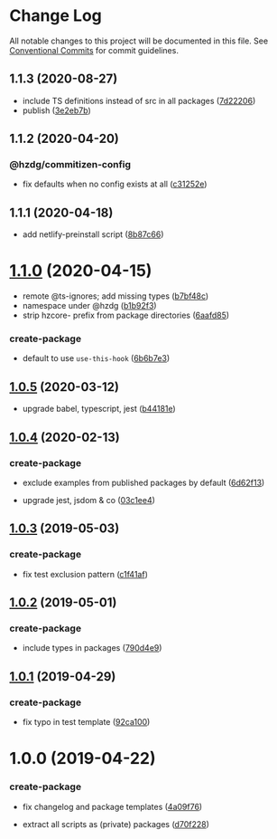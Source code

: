 # Change Log

All notable changes to this project will be documented in this file.
See [Conventional Commits](https://conventionalcommits.org) for commit guidelines.

## 1.1.3 (2020-08-27)


* include TS definitions instead of src in all packages ([7d22206](https://github.com/hzdg/hz-core/commit/7d22206))
* publish ([3e2eb7b](https://github.com/hzdg/hz-core/commit/3e2eb7b))


## 1.1.2 (2020-04-20)


### @hzdg/commitizen-config

* fix defaults when no config exists at all ([c31252e](https://github.com/hzdg/hz-core/commit/c31252e))


## 1.1.1 (2020-04-18)


* add netlify-preinstall script ([8b87c66](https://github.com/hzdg/hz-core/commit/8b87c66))


# [1.1.0](https://github.com/hzdg/hz-core/compare/create-package@1.0.5...create-package@1.1.0) (2020-04-15)


* remote @ts-ignores; add missing types ([b7bf48c](https://github.com/hzdg/hz-core/commit/b7bf48c))
* namespace under @hzdg ([b1b92f3](https://github.com/hzdg/hz-core/commit/b1b92f3))
* strip hzcore- prefix from package directories ([6aafd85](https://github.com/hzdg/hz-core/commit/6aafd85))

### create-package

* default to use `use-this-hook` ([6b6b7e3](https://github.com/hzdg/hz-core/commit/6b6b7e3))


## [1.0.5](https://github.com/hzdg/hz-core/compare/create-package@1.0.4...create-package@1.0.5) (2020-03-12)


* upgrade babel, typescript, jest ([b44181e](https://github.com/hzdg/hz-core/commit/b44181e))


## [1.0.4](https://github.com/hzdg/hz-core/compare/create-package@1.0.3...create-package@1.0.4) (2020-02-13)


### create-package

* exclude examples from published packages by default ([6d62f13](https://github.com/hzdg/hz-core/commit/6d62f13))

* upgrade jest, jsdom & co ([03c1ee4](https://github.com/hzdg/hz-core/commit/03c1ee4))


## [1.0.3](https://github.com/hzdg/hz-core/compare/create-package@1.0.2...create-package@1.0.3) (2019-05-03)


### create-package

* fix test exclusion pattern ([c1f41af](https://github.com/hzdg/hz-core/commit/c1f41af))


## [1.0.2](https://github.com/hzdg/hz-core/compare/create-package@1.0.1...create-package@1.0.2) (2019-05-01)


### create-package

* include types in packages ([790d4e9](https://github.com/hzdg/hz-core/commit/790d4e9))


## [1.0.1](https://github.com/hzdg/hz-core/compare/create-package@1.0.0...create-package@1.0.1) (2019-04-29)


### create-package

* fix typo in test template ([92ca100](https://github.com/hzdg/hz-core/commit/92ca100))


# 1.0.0 (2019-04-22)


### create-package

* fix changelog and package templates ([4a09f76](https://github.com/hzdg/hz-core/commit/4a09f76))

* extract all scripts as (private) packages ([d70f228](https://github.com/hzdg/hz-core/commit/d70f228))
